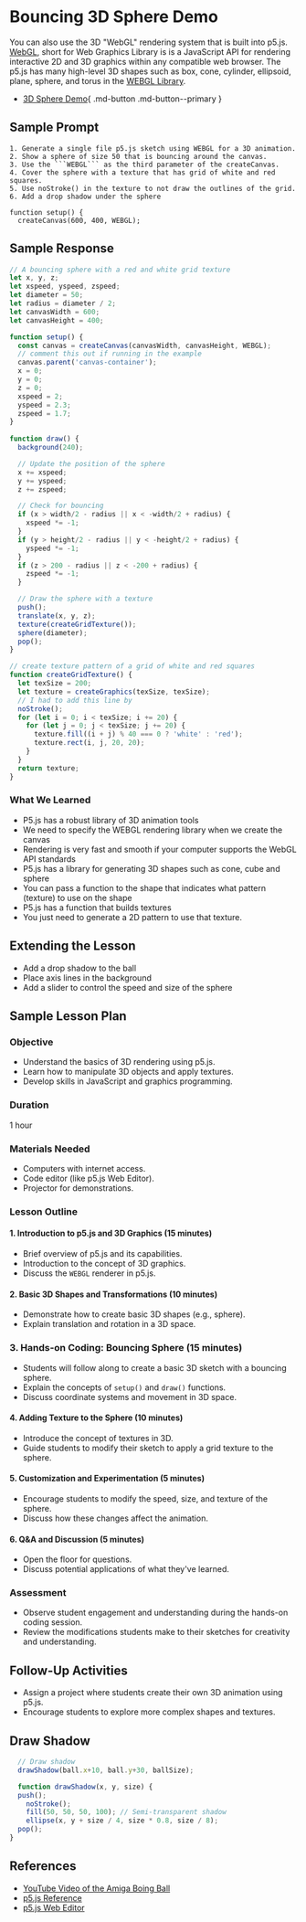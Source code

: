 # Bouncing 3D Sphere Demo

You can also use the 3D "WebGL" rendering system that is built into p5.js. 
[WebGL](https://en.wikipedia.org/wiki/WebGL), short for Web Graphics Library is
is a JavaScript API for rendering interactive 2D and 3D graphics within any compatible web browser.
The p5.js has many high-level 3D shapes such as box, cone, cylinder, ellipsoid, plane, sphere, and torus 
in the [WEBGL Library](https://p5js.org/reference/#/p5/WEBGL).

* [3D Sphere Demo](sphere.html){ .md-button .md-button--primary }

## Sample Prompt

```linenums="0"
1. Generate a single file p5.js sketch using WEBGL for a 3D animation.
2. Show a sphere of size 50 that is bouncing around the canvas.
3. Use the ```WEBGL``` as the third parameter of the createCanvas.
4. Cover the sphere with a texture that has grid of white and red squares.
5. Use noStroke() in the texture to not draw the outlines of the grid.
6. Add a drop shadow under the sphere

function setup() {
  createCanvas(600, 400, WEBGL);
```

## Sample Response

```javascript
// A bouncing sphere with a red and white grid texture
let x, y, z;
let xspeed, yspeed, zspeed;
let diameter = 50;
let radius = diameter / 2;
let canvasWidth = 600;
let canvasHeight = 400;

function setup() {
  const canvas = createCanvas(canvasWidth, canvasHeight, WEBGL);
  // comment this out if running in the example
  canvas.parent('canvas-container');
  x = 0;
  y = 0;
  z = 0;
  xspeed = 2;
  yspeed = 2.3;
  zspeed = 1.7;
}
  
function draw() {
  background(240);

  // Update the position of the sphere
  x += xspeed;
  y += yspeed;
  z += zspeed;

  // Check for bouncing
  if (x > width/2 - radius || x < -width/2 + radius) {
    xspeed *= -1;
  }
  if (y > height/2 - radius || y < -height/2 + radius) {
    yspeed *= -1;
  }
  if (z > 200 - radius || z < -200 + radius) {
    zspeed *= -1;
  }

  // Draw the sphere with a texture
  push();
  translate(x, y, z);
  texture(createGridTexture());
  sphere(diameter);
  pop();
}

// create texture pattern of a grid of white and red squares
function createGridTexture() {
  let texSize = 200;
  let texture = createGraphics(texSize, texSize);
  // I had to add this line by
  noStroke();
  for (let i = 0; i < texSize; i += 20) {
    for (let j = 0; j < texSize; j += 20) {
      texture.fill((i + j) % 40 === 0 ? 'white' : 'red');
      texture.rect(i, j, 20, 20);
    }
  }
  return texture;
}
```

### What We Learned

* P5.js has a robust library of 3D animation tools
* We need to specify the WEBGL rendering library when we create the canvas
* Rendering is very fast and smooth if your computer supports the WebGL API standards
* P5.js has a library for generating 3D shapes such as cone, cube and sphere
* You can pass a function to the shape that indicates what pattern (texture) to use on the shape
* P5.js has a function that builds textures
* You just need to generate a 2D pattern to use that texture.

## Extending the Lesson

* Add a drop shadow to the ball
* Place axis lines in the background
* Add a slider to control the speed and size of the sphere

## Sample Lesson Plan

### Objective
- Understand the basics of 3D rendering using p5.js.
- Learn how to manipulate 3D objects and apply textures.
- Develop skills in JavaScript and graphics programming.

### Duration
1 hour

### Materials Needed
- Computers with internet access.
- Code editor (like p5.js Web Editor).
- Projector for demonstrations.

### Lesson Outline

#### 1. Introduction to p5.js and 3D Graphics (15 minutes)
- Brief overview of p5.js and its capabilities.
- Introduction to the concept of 3D graphics.
- Discuss the `WEBGL` renderer in p5.js.

#### 2. Basic 3D Shapes and Transformations (10 minutes)
- Demonstrate how to create basic 3D shapes (e.g., sphere).
- Explain translation and rotation in a 3D space.

### 3. Hands-on Coding: Bouncing Sphere (15 minutes)
- Students will follow along to create a basic 3D sketch with a bouncing sphere.
- Explain the concepts of `setup()` and `draw()` functions.
- Discuss coordinate systems and movement in 3D space.

#### 4. Adding Texture to the Sphere (10 minutes)
- Introduce the concept of textures in 3D.
- Guide students to modify their sketch to apply a grid texture to the sphere.

#### 5. Customization and Experimentation (5 minutes)
- Encourage students to modify the speed, size, and texture of the sphere.
- Discuss how these changes affect the animation.

#### 6. Q&A and Discussion (5 minutes)
- Open the floor for questions.
- Discuss potential applications of what they've learned.

### Assessment
- Observe student engagement and understanding during the hands-on coding session.
- Review the modifications students make to their sketches for creativity and understanding.

## Follow-Up Activities
- Assign a project where students create their own 3D animation using p5.js.
- Encourage students to explore more complex shapes and textures.

## Draw Shadow

```javascript
  // Draw shadow
  drawShadow(ball.x+10, ball.y+30, ballSize);

  function drawShadow(x, y, size) {
  push();
    noStroke();
    fill(50, 50, 50, 100); // Semi-transparent shadow
    ellipse(x, y + size / 4, size * 0.8, size / 8);
  pop();
}
```
## References

- [YouTube Video of the Amiga Boing Ball](https://www.youtube.com/watch?v=-ga41edXw3A)
- [p5.js Reference](https://p5js.org/reference/)
- [p5.js Web Editor](https://editor.p5js.org/)